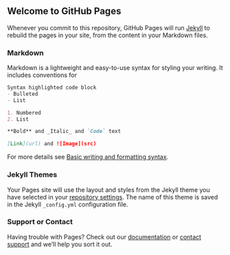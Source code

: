 ## Welcome to GitHub Pages

Whenever you commit to this repository, GitHub Pages will run [Jekyll](https://www.youtube.com/?hl=es) to rebuild the pages in your site, from the content in your Markdown files.

### Markdown

Markdown is a lightweight and easy-to-use syntax for styling your writing. It includes conventions for

```markdown
Syntax highlighted code block
- Bulleted
- List

1. Numbered
2. List

**Bold** and _Italic_ and `Code` text

[Link](url) and ![Image](src)
```

For more details see [Basic writing and formatting syntax](https://docs.github.com/en/github/writing-on-github/getting-started-with-writing-and-formatting-on-github/basic-writing-and-formatting-syntax).

### Jekyll Themes

Your Pages site will use the layout and styles from the Jekyll theme you have selected in your [repository settings](https://www.youtube.com/?hl=es). The name of this theme is saved in the Jekyll `_config.yml` configuration file.

### Support or Contact

Having trouble with Pages? Check out our [documentation](https://www.youtube.com/?hl=es) or [contact support](https://support.github.com/contact) and we’ll help you sort it out.
